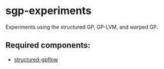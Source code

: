 # sgp-experiments
Experiments using the structured GP, GP-LVM, and warped GP.

## Required components:

* [structured-gpflow](https://github.com/cics-nd/structured-gpflow)
